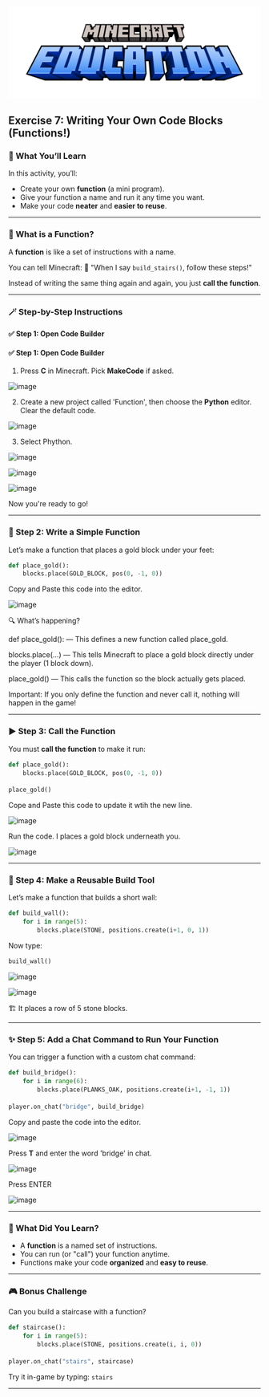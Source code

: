 ![Minecraft Education Logo](images/education-minecraft-logo.png)

## Exercise 7: Writing Your Own Code Blocks (Functions!)

### 🎯 What You’ll Learn

In this activity, you’ll:

* Create your own **function** (a mini program).
* Give your function a name and run it any time you want.
* Make your code **neater** and **easier to reuse**.

---

### 🤔 What is a Function?

A **function** is like a set of instructions with a name.

You can tell Minecraft:
💬 "When I say `build_stairs()`, follow these steps!"

Instead of writing the same thing again and again, you just **call the function**.

---

### 🪄 Step-by-Step Instructions

#### ✅ Step 1: Open Code Builder

#### ✅ Step 1: Open Code Builder

1. Press **C** in Minecraft. Pick **MakeCode** if asked.

![image](https://github.com/user-attachments/assets/87b32f4f-a425-46b9-921e-bb6501344d10)

2. Create a new project called 'Function', then choose the **Python** editor. Clear the default code.

![image](https://github.com/user-attachments/assets/ef6ba8d2-eac3-41ba-907f-dcabcb1c2ff7)

3. Select Phython.

<img width="410" alt="image" src="https://github.com/user-attachments/assets/18fd0152-6387-47d5-9647-889cca4644e6" />

![image](https://github.com/user-attachments/assets/0064d882-cf4e-4d45-ac5b-ce5888b35395)

![image](https://github.com/user-attachments/assets/340958e3-25e8-470d-a896-0b34a763aacb)

Now you're ready to go!

---

### 🧱 Step 2: Write a Simple Function

Let’s make a function that places a gold block under your feet:

```python
def place_gold():
    blocks.place(GOLD_BLOCK, pos(0, -1, 0))
```
Copy and Paste this code into the editor.

![image](https://github.com/user-attachments/assets/8d06d701-edea-4b1f-a36f-2fb515ffe5c5)

🔍 What’s happening?

def place_gold(): — This defines a new function called place_gold.

blocks.place(...) — This tells Minecraft to place a gold block directly under the player (1 block down).

place_gold() — This calls the function so the block actually gets placed.

Important: If you only define the function and never call it, nothing will happen in the game!

---

### ▶️ Step 3: Call the Function

You must **call the function** to make it run:

```python
def place_gold():
    blocks.place(GOLD_BLOCK, pos(0, -1, 0))

place_gold()
```

Cope and Paste this code to update it wtih the new line.

![image](https://github.com/user-attachments/assets/3d9a7e51-bede-44c0-aeba-667b841df059)

Run the code. I places a gold block underneath you.

![image](https://github.com/user-attachments/assets/53ab6999-c950-444c-baa2-52e65e7f12c1)

---

### 🧰 Step 4: Make a Reusable Build Tool

Let’s make a function that builds a short wall:

```python
def build_wall():
    for i in range(5):
        blocks.place(STONE, positions.create(i+1, 0, 1))
```

Now type:

```python
build_wall()
```

![image](https://github.com/user-attachments/assets/ecef24f1-28e3-4ae2-8d2c-8578bee593b6)

![image](https://github.com/user-attachments/assets/0f768a46-aeac-4fe5-8d2a-cb49c9b79191)


🏗️ It places a row of 5 stone blocks.

---

### ✨ Step 5: Add a Chat Command to Run Your Function

You can trigger a function with a custom chat command:

```python
def build_bridge():
    for i in range(6):
        blocks.place(PLANKS_OAK, positions.create(i+1, -1, 1))

player.on_chat("bridge", build_bridge)
```

Copy and paste the code into the editor.

![image](https://github.com/user-attachments/assets/c4042c7c-188e-463d-9616-5ad21924e9d0)

Press **T** and enter the word 'bridge' in chat.

![image](https://github.com/user-attachments/assets/bf848cf8-123f-46c1-933e-72d5b653a8ef)

Press ENTER

![image](https://github.com/user-attachments/assets/5a286c8b-f0f8-4341-ada1-98a46415054d)

---

### 🧠 What Did You Learn?

* A **function** is a named set of instructions.
* You can run (or "call") your function anytime.
* Functions make your code **organized** and **easy to reuse**.

---

### 🎮 Bonus Challenge

Can you build a staircase with a function?

```python
def staircase():
    for i in range(5):
        blocks.place(STONE, positions.create(i, i, 0))

player.on_chat("stairs", staircase)
```

Try it in-game by typing: `stairs`

---
